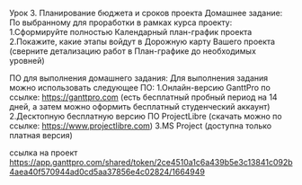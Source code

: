 Урок 3. Планирование бюджета и сроков проекта
Домашнее задание:
По выбранному для проработки в рамках курса проекту:
1.Сформируйте полностью Календарный план-график проекта
2.Покажите, какие этапы войдут в Дорожную карту Вашего проекта (сверните детализацию работ в План-графике до необходимых уровней)

ПО для выполнения домашнего задания:
Для выполнения задания можно использовать следующее ПО:
1.Онлайн-версию GanttPro по ссылке: https://ganttpro.com (есть бесплатный пробный период на 14 дней, а затем можно оформить бесплатный студенческий аккаунт)
2.Десктопную бесплатную версию ПО ProjectLibre (скачать можно по ссылке: https://www.projectlibre.com)
3.MS Project (доступна только платная версия)


ссылка на проект 
https://app.ganttpro.com/shared/token/2ce4510a1c6a439b5e3c13841c092b4aea40f570944ad0cd5aa37856e4c02824/1664949